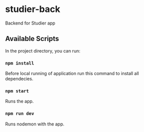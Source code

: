 # studier-back

Backend for Studier app

## Available Scripts

In the project directory, you can run:

### `npm install`

Before local running of application run this command to install all dependecies.

### `npm start`

Runs the app.<br />

### `npm run dev`

Runs nodemon with the app.<br />
